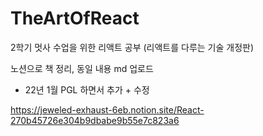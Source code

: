 # TheArtOfReact

2학기 멋사 수업을 위한 리액트 공부 (리액트를 다루는 기술 개정판)

노션으로 책 정리, 동일 내용 md 업로드

+ 22년 1월 PGL 하면서 추가 + 수정

https://jeweled-exhaust-6eb.notion.site/React-270b45726e304b9dbabe9b55e7c823a6
